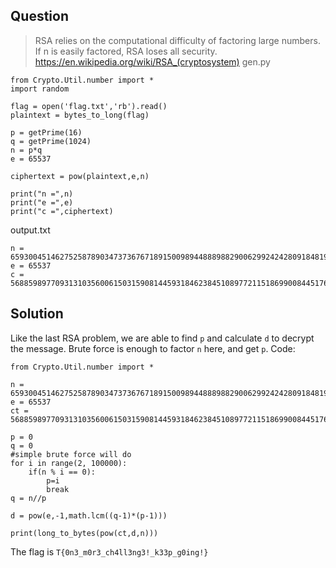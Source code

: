 ## Question
> RSA relies on the computational difficulty of factoring large numbers. If n is easily factored, RSA loses all security. https://en.wikipedia.org/wiki/RSA_(cryptosystem)
gen.py
```
from Crypto.Util.number import *
import random

flag = open('flag.txt','rb').read()
plaintext = bytes_to_long(flag)

p = getPrime(16)
q = getPrime(1024)
n = p*q
e = 65537

ciphertext = pow(plaintext,e,n)

print("n =",n)
print("e =",e)
print("c =",ciphertext)
```

output.txt
```
n = 6593004514627525878903473736767189150098944888988290062992424280918481937103900121196667232633089727573297713303715809713933652703105761702805266408812444861715769115629107383191507282158171683506730129380779593109412583439687480370692264455350360374613587256342719395717954700331789030791963768677440045601237243
e = 65537
c = 5688598977093131035600615031590814459318462384510897721151869900844517630342418273638033515953590597119508662305458464732544304901208223984753305410776361405338207605527690596078425636059200458059938621112876532701208413152145583159897676855076638620012122270597555441549982865574280917994769141079098195459679780
```
## Solution
Like the last RSA problem, we are able to find ```p``` and calculate ```d``` to decrypt the message. Brute force is enough to factor ```n``` here, and get ```p```.
Code:
```
from Crypto.Util.number import *

n = 6593004514627525878903473736767189150098944888988290062992424280918481937103900121196667232633089727573297713303715809713933652703105761702805266408812444861715769115629107383191507282158171683506730129380779593109412583439687480370692264455350360374613587256342719395717954700331789030791963768677440045601237243
e = 65537
ct = 5688598977093131035600615031590814459318462384510897721151869900844517630342418273638033515953590597119508662305458464732544304901208223984753305410776361405338207605527690596078425636059200458059938621112876532701208413152145583159897676855076638620012122270597555441549982865574280917994769141079098195459679780

p = 0
q = 0
#simple brute force will do
for i in range(2, 100000):
    if(n % i == 0):
        p=i
        break
q = n//p

d = pow(e,-1,math.lcm((q-1)*(p-1)))

print(long_to_bytes(pow(ct,d,n)))

```

The flag is ```T{0n3_m0r3_ch4ll3ng3!_k33p_g0ing!}```
